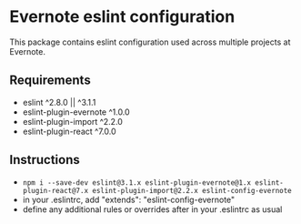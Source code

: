 # Evernote eslint configuration #

This package contains eslint configuration used across multiple projects at Evernote.

## Requirements ##
- eslint ^2.8.0 || ^3.1.1
- eslint-plugin-evernote ^1.0.0
- eslint-plugin-import ^2.2.0
- eslint-plugin-react ^7.0.0

## Instructions ##
- `npm i --save-dev eslint@3.1.x eslint-plugin-evernote@1.x eslint-plugin-react@7.x eslint-plugin-import@2.2.x eslint-config-evernote`
- in your .eslintrc, add
    "extends": "eslint-config-evernote"
- define any additional rules or overrides after in your .eslintrc as usual
